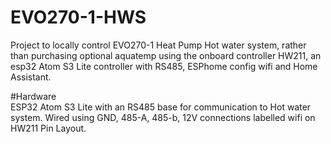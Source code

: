 # EVO270-1-HWS
Project to locally control EVO270-1 Heat Pump Hot water system, rather than purchasing optional aquatemp  using the onboard controller HW211, an esp32 Atom S3 Lite controller with RS485, ESPhome config wifi and Home Assistant.

#Hardware  
ESP32 Atom S3 Lite with an RS485 base for communication to Hot water system. Wired using GND, 485-A, 485-b, 12V connections labelled wifi on HW211 Pin Layout.


